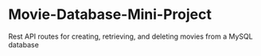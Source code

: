 # Movie-Database-Mini-Project
Rest API routes for creating, retrieving, and deleting movies from a MySQL database
